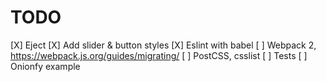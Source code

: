 # TODO

 [X] Eject
 [X] Add slider & button styles
 [X] Eslint with babel
 [ ] Webpack 2, https://webpack.js.org/guides/migrating/
 [ ] PostCSS, csslist
 [ ] Tests
 [ ] Onionfy example
